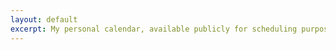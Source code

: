 ```yaml
---
layout: default
excerpt: My personal calendar, available publicly for scheduling purposes.
---
```


<div class="row">
  <a class="anchor" id="sched"></a>
  <div class="col-md-12">
    <div class="table-responsive" style="display: table">
      <table class="table">
        <div id="week-cal" style="margin: 0 auto"></div>
      </table>
    </div>
  </div>
</div>

<style>
  .footer {
    display: none !important;
  }
</style>